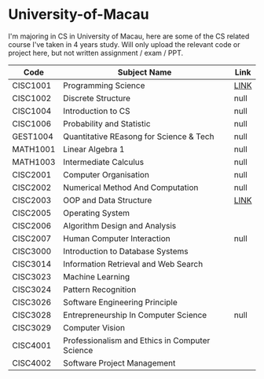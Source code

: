 # University-of-Macau

I'm majoring in CS in University of Macau, here are some of the CS related course I've taken in 4 years study.
Will only upload the relevant code or project here, but not written assignment / exam / PPT.


 | Code | Subject Name | Link |
 |------|--------------| -----|
 CISC1001 | Programming Science | [LINK](https://github.com/kaiyuan2000/University-of-Macau/tree/main/CISC1001%20Programming%20Science) |
 CISC1002 | Discrete Structure| null|
 CISC1004 | Introduction to CS| null|
 CISC1006 | Probability and Statistic | null|
 GEST1004 | Quantitative REasong for Science & Tech | null|
 MATH1001 | Linear Algebra 1| null |
 MATH1003 | Intermediate Calculus | null|
 CISC2001 | Computer Organisation| null|
 CISC2002 | Numerical Method And Computation | null|
 CISC2003 | OOP and Data Structure|[LINK](https://github.com/kaiyuan2000/University-of-Macau/tree/main/CISC2003%20OOP%20and%20Data%20Structure) |
 CISC2005 | Operating System |
 CISC2006 | Algorithm Design and Analysis|
 CISC2007 | Human Computer Interaction|null|
 CISC3000 | Introduction to Database Systems
 CISC3014 | Information Retrieval and Web Search |
 CISC3023 | Machine Learning |
 CISC3024 | Pattern Recognition |
 CISC3026 | Software Engineering Principle |
 CISC3028 | Entrepreneurship In Computer Science| null|
 CISC3029 | Computer Vision |
 CISC4001 | Professionalism and Ethics in Computer Science |
 CISC4002 | Software Project Management |
